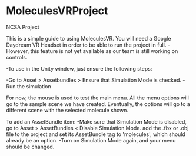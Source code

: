 # MoleculesVRProject
NCSA Project

This is a simple guide to using MoleculesVR. You will need a Google Daydream VR Headset in order to be able to run the project in full.
-However, this feature is not yet available as our team is still working on controls.

-To use in the Unity window, just ensure the following steps:

-Go to Asset > Assetbundles > Ensure that Simulation Mode is checked.
-Run the simulation

For now, the mouse is used to test the main menu. All the menu options will go to the sample scene we have created. Eventually, the options will go to a different scene with the selected molecule shown.

To add an AssetBundle item:
-Make sure that Simulation Mode is disabled, go to Asset > AssetBundles < Disable Simulation Mode.
add the .fbx or .obj file to the project and set its AssetBundle tag to 'molecules', which should already be an option.
-Turn on Simulation Mode again, and your menu should be changed.
